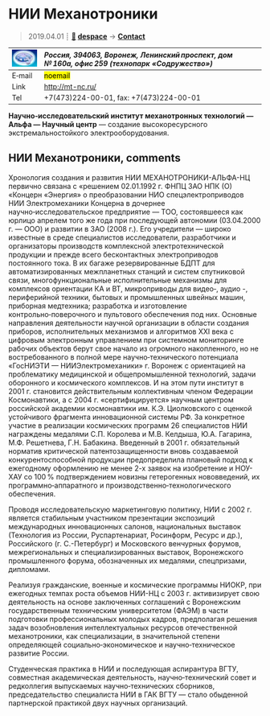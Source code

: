 # НИИ Механотроники
> 2019.04.01 ┊ **[🚀](../index/index.md) [despace](index.md)** → **[Contact](contact.md)**

|[![](f/contact/n/nii_mt_logo1_thumb.jpg)](f/contact/n/nii_mt_logo1.png)|*Россия, 394063, Воронеж, Ленинский проспект, дом № 160а, офис 259 (технопарк «Содружество»)*|
|:--|:--|
|E‑mail| <mark>noemail</mark> |
|Link| <http://mt-nc.ru/> |
|Tel| +7(473)224-00-01, fax: +7(473)224-00-01 |

**Научно‑исследовательский институт механотронных технологий — Альфа — Научный центр** — создание высокоресурсного экстремальностойкого электрооборудования.


<p style="page-break-after:always"> </p>

## НИИ Механотроники, comments

Хронология создания и развития НИИ МЕХАНОТРОНИКИ-АЛЬФА-НЦ первично связана с «решением 02.01.1992 г. ФНПЦ ЗАО  НПК (О) «Концерн «Энергия» о преобразовании НИО спецэлектроприводов НИИ Электромеханики Концерна в дочернее научно‑исследовательское предприятие — ТОО, состоявшееся как юрлицо апрелем того же года при последующей автономии (03.04.2000 г. — ООО) и развитии в ЗАО (2008 г.). Его учредители — широко известные в среде специалистов исследователи, разработчики и организаторы производств комплексной электротехнической продукции и прежде всего бесконтактных электроприводов постоянного тока. В их багаже резервированные БДПТ для автоматизированных межпланетных станций и систем спутниковой связи, многофункциональные исполнительные механизмы для комплексов ориентации КА и ВТ, микроприводы для видео‑, аудио -, периферийной техники, бытовых и промышленных швейных машин, приборная медтехника; разработка и изготовление контрольно‑поверочного  и  пультового  обеспечения под них. Основные направления деятельности научной организации в области создания приборов, исполнительных механизмов и алгоритмов XXI века с цифровым электронным управлением при системном мониторинге рабочих объектов берут свое начало из огромного накопленного, но не востребованного в полной мере научно‑технического потенциала «ГосНИЭТИ — НИИЭлектромеханики» г. Воронеж с ориентацией на проблематику медицинской и общепромышленной технологий, задачи оборонного и космического комплексов. И на этом пути институт в 2001 г. становится действительным коллективным членом Федерации Космонавтики, а с 2004 г. «сертифицируется» научным центром российской академии космонавтики им. К.Э. Циолковского с оценкой устойчивого фрагмента инновационной системы РФ. За конкретное участие в реализации космических программ 26 специалистов НИИ награждены медалями С.П. Королева и М.В. Келдыша, Ю.А. Гагарина, М.Ф. Решетнева, Г.Н. Бабакина. Введенный в 2001 г. обязательный норматив критической патентозащищенности вновь создаваемой конкурентоспособной продукции предопределила плановый подход к ежегодному оформлению не менее 2-х заявок на изобретение и НОУ-ХАУ со 100 % подтверждением новизны гетерогенных нововведений, их программно‑аппаратного и производственно‑технологического обеспечения.

Проводя исследовательскую маркетинговую политику, НИИ с 2002 г. является стабильным участником презентации экспозиций международных инновационных салонов, национальных выставок (Технология из России, Руспартенариат, Росинформ, Ресурс и др.), Российского (г. С.-Петербург) и Московского венчурных форумов, межрегиональных и специализированных выставок, Воронежского промышленного форума, обозначенных их медалями, спецпризами, дипломами.

Реализуя гражданские, военные и космические программы НИОКР, при ежегодных темпах роста объемов НИИ-НЦ с 2003 г. активизирует свою деятельность на основе заключенных соглашений с Воронежским государственным техническим университетом (ФАЭМ) в части подготовки профессиональных молодых кадров, предполагая решения задач возобновления интеллектуальных ресурсов отечественной механотроники, как специализации, в значительной степени определяющей социально‑экономическое и научно‑техническое развитие России.

Студенческая практика в НИИ и последующая аспирантура ВГТУ, совместная академическая деятельность, научно‑технический совет и редколлегия выпускаемых научно‑технических сборников, председательство специалиста НИИ в ГАК ВГТУ — стало обыденной партнерской практикой двух научных организаций.
